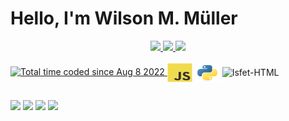 # Hello, I'm Wilson M. Müller
<div align="center">
  <a href="https://github-readme-stats.vercel.app/api?username=IsfetShen"><img height="150em" src="https://github-readme-stats.vercel.app/api?username=IsfetShen&show_icons=true&include_all_commits=true&count_private=true&title_color=00e7ff&icon_color=00e7ff&text_color=9f9f9f&bg_color=000"/>
    
  <img height="150em" src="https://github-readme-stats.vercel.app/api/top-langs/?username=IsfetShen&langs_count=10&layout=compact&title_color=00e7ff&text_color=00e7ff&bg_color=000"/>
    
  <img height="150" src="https://github-readme-streak-stats.herokuapp.com/?user=IsfetShen&theme=black-ice&mode=weekly&background=000000">
</div>
 
<div style="display: inline_block"><br>
  <a href="https://wakatime.com/@02e03940-943c-4671-9eeb-11e081ae8380"><img src="https://wakatime.com/badge/user/02e03940-943c-4671-9eeb-11e081ae8380.svg" alt="Total time coded since Aug 8 2022"/>
  </a>
    <img align="center" alt="Isfet-Js" height="30" width="40" src="https://raw.githubusercontent.com/devicons/devicon/master/icons/javascript/javascript-original.svg">
    <img align="center" alt="Isfet-Python" height="30" width="40" src="https://raw.githubusercontent.com/devicons/devicon/master/icons/python/python-original.svg">
    <img align="center" alt="Isfet-HTML" height="30" width="40" src="https://cdn.jsdelivr.net/gh/devicons/devicon/icons/html5/html5-original.svg">
</div>

##
    
<div>
  <a href="mailto:wilsonunderline@outook.com/"><img src="https://img.shields.io/badge/Microsoft_Outlook-0078D4?style=for-the-badge&logo=microsoft-outlook&logoColor=white"></a>
  <a href="https://linktr.ee/wilso_muller"><img src="https://img.shields.io/badge/linktree-39E09B?style=for-the-badge&logo=linktree&logoColor=white"></a>
  <a href="https://discord.gg/8NPhGt7S"><img src="https://img.shields.io/badge/Discord-7289DA?style=for-the-badge&logo=discord&logoColor=white"></a>
  <a href="https://www.linkedin.com/in/wilson-m%C3%BCller-a0165a227/" target="_blank"><img src="https://img.shields.io/badge/-LinkedIn-%230077B5?style=for-the-badge&logo=linkedin&logoColor=white">
  </a> 
